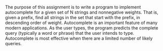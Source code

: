 The purpose of this assignment is to write a program to implement autocomplete for a given set of N strings and nonnegative
weights. That is, given a prefix, find all strings in the set that start with the prefix, in descending order of weight.
Autocomplete is an important feature of many modern applications. As the user types, the program predicts the complete
query (typically a word or phrase) that the user intends to type. Autocomplete is most effective when there are a limited
number of likely queries.

